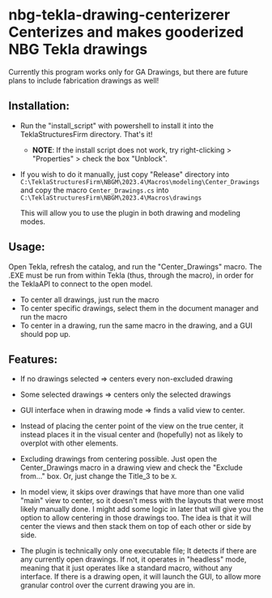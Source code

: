 # nbg-tekla-drawing-centerizerer Centerizes and makes gooderized NBG Tekla drawings

Currently this program works only for GA Drawings, but there are future plans
to include fabrication drawings as well!

## Installation:

- Run the "install_script" with powershell to install it into the TeklaStructuresFirm directory. That's it!
    - **NOTE**: If the install script does not work, try right-clicking > "Properties" > check the box "Unblock".

- If you wish to do it manually, just copy "Release\"
    directory into
    `C:\TeklaStructuresFirm\NBGM\2023.4\Macros\modeling\Center_Drawings` and
    copy the macro `Center_Drawings.cs` into
    `C:\TeklaStructuresFirm\NBGM\2023.4\Macros\drawings`

    This will allow you to use the plugin in both drawing and modeling modes.


## Usage:

Open Tekla, refresh the catalog, and run the "Center_Drawings" macro.
The .EXE must be run from within Tekla (thus, through the macro), in order for
the TeklaAPI to connect to the open model.

- To center all drawings, just run the macro
- To center specific drawings, select them in the document manager and run the macro
- To center in a drawing, run the same macro in the drawing, and a GUI should pop up.


## Features:

- If no drawings selected => centers every non-excluded drawing

- Some selected drawings => centers only the selected drawings

- GUI interface when in drawing mode => finds a valid view to center.

- Instead of placing the center point of the view on the true center, it
    instead places it in the visual center and (hopefully) not as likely to
    overplot with other elements.

- Excluding drawings from centering possible. Just open the Center_Drawings
    macro in a drawing view and check the "Exclude from..." box. Or, just change
    the Title_3 to be `X`.

- In model view, it skips over drawings that have more than one valid "main"
    view to center, so it doesn't mess with the layouts that were most likely
    manually done. I might add some logic in later that will give you the
    option to allow centering in those drawings too. The idea is that it will
    center the views and then stack them on top of each other or side by side.

- The plugin is technically only one executable file; It detects if there
    are any currently open drawings. If not, it operates in "headless" mode,
    meaning that it just operates like a standard macro, without any interface.
    If there is a drawing open, it will launch the GUI, to allow more granular
    control over the current drawing you are in.
